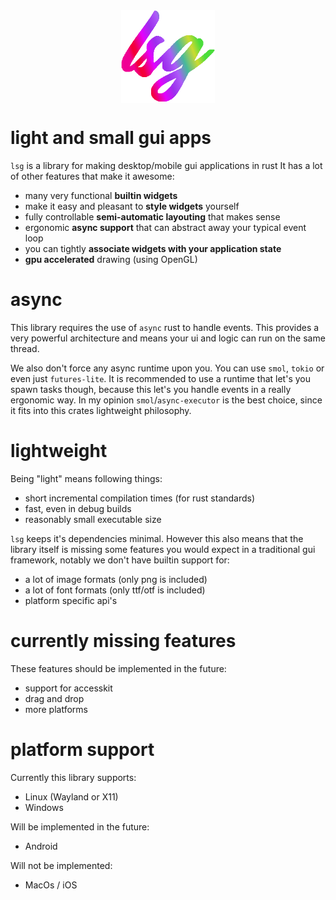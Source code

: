 
<div align="center">
    <img src="https://raw.githubusercontent.com/Foxcirc/lsg/main/docs/lsg-colored.png" alt="colourful lsg icon" style="display:block; margin:auto; width: 150px">
</div>

# light and small gui apps

`lsg` is a library for making desktop/mobile gui applications in rust
It has a lot of other features that make it awesome:
- many very functional **builtin widgets**
- make it easy and pleasant to **style widgets** yourself
- fully controllable **semi-automatic layouting** that makes sense
- ergonomic **async support** that can abstract away your typical event loop
- you can tightly **associate widgets with your application state**
- **gpu accelerated** drawing (using OpenGL)

# async

This library requires the use of `async` rust to handle events. This provides a very
powerful architecture and means your ui and logic can run on the same thread.

We also don't force any async runtime upon you. You can use `smol`, `tokio` or even just `futures-lite`.
It is recommended to use a runtime that let's you spawn tasks though, because this let's you handle events
in a really ergonomic way.
In my opinion `smol`/`async-executor` is the best choice, since it fits into this crates lightweight philosophy.

# lightweight

Being "light" means following things:
- short incremental compilation times (for rust standards)
- fast, even in debug builds
- reasonably small executable size

`lsg` keeps it's dependencies minimal. However this also means that the library itself is missing
some features you would expect in a traditional gui framework, notably we don't have builtin support for:
- a lot of image formats (only png is included)
- a lot of font formats (only ttf/otf is included)
- platform specific api's

# currently missing features

These features should be implemented in the future:
- support for accesskit
- drag and drop
- more platforms

# platform support

Currently this library supports:
- Linux (Wayland or X11)
- Windows

Will be implemented in the future:
- Android

Will not be implemented:
- MacOs / iOS
